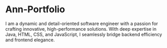 # Ann-Portfolio
I am a dynamic and detail-oriented software engineer with a passion for crafting innovative, high-performance solutions. With deep expertise in Java, HTML, CSS, and JavaScript, I seamlessly bridge backend efficiency and frontend elegance.
